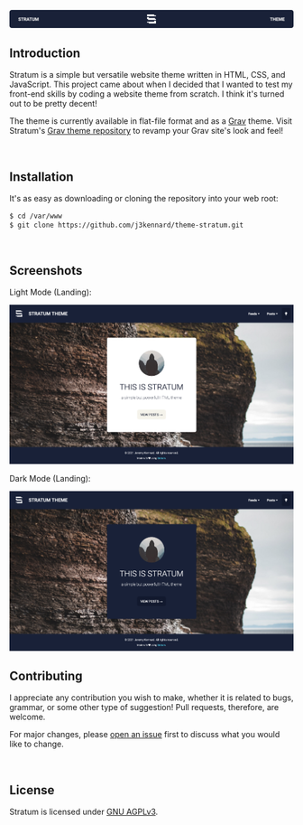 <p align="center"><img src="https://github.com/j3kennard/theme-stratum/blob/main/images/readme-banner.png" alt="Stratum banner"></p>

## Introduction

Stratum is a simple but versatile website theme written in HTML, CSS, and JavaScript. This project came about when I decided that I wanted to test my front-end skills by coding a website theme from scratch. I think it's turned out to be pretty decent!

The theme is currently available in flat-file format and as a [Grav](https://getgrav.org) theme. Visit Stratum's [Grav theme repository](https://github.com/j3kennard/grav-theme-stratum/) to revamp your Grav site's look and feel!

<br>

## Installation

It's as easy as downloading or cloning the repository into your web root:

```
$ cd /var/www
$ git clone https://github.com/j3kennard/theme-stratum.git
```

<br>

## Screenshots

Light Mode (Landing):

<img src="https://github.com/j3kennard/theme-stratum/blob/main/images/screenshot-light.png" alt="Light mode screenshot" width="512px">

Dark Mode (Landing):

<img src="https://github.com/j3kennard/theme-stratum/blob/main/images/screenshot-dark.png" alt="Dark mode screenshot" width="512px">

<br>

## Contributing

I appreciate any contribution you wish to make, whether it is related to bugs, grammar, or some other type of suggestion! Pull requests, therefore, are welcome.

For major changes, please [open an issue](https://github.com/j3kennard/theme_stratum/issues/new) first to discuss what you would like to change.

<br>

## License

Stratum is licensed under [GNU AGPLv3](https://choosealicense.com/licenses/agpl-3.0/).
